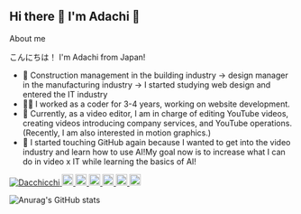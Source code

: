 ## Hi there 👋 I'm Adachi 🦉

About me

こんにちは！ I'm Adachi from Japan!

<ul>
  <li>
    🏢 Construction management in the building industry -> design manager in the manufacturing industry -> I started studying web design and entered the IT industry
  </li>
  <li>
    👨‍💻 I worked as a coder for 3-4 years, working on website development.
  </li>
  <li>
    🎥 Currently, as a video editor, I am in charge of editing YouTube videos, creating videos introducing company services, and YouTube operations. (Recently, I am also interested in motion graphics.)
  </li>
  <li>
    🤖 I started touching GitHub again because I wanted to get into the video industry and learn how to use AI!My goal now is to increase what I can do in video x IT while learning the basics of AI!
  </li>
</ul>


<p align="left">
  <a href="https://github.com/Dacchicchi/Dacchicchi/">
    <img src="https://komarev.com/ghpvc/?username=Dacchicchi" alt="Dacchicchi" />
  </a>
  <a href="http://twitter.com/Dacchicchi">
    <img height="20" src="https://img.shields.io/twitter/follow/Dacchicchi?label=Twitter&logo=twitter&style=flat" />
  </a>
  <a href="https://github.com/Dacchicchi">
    <img height="20" src="https://img.shields.io/github/followers/Dacchicchi?label=follow&logo=github&style=flat" />
  </a>
  <a href="https://www.reddit.com/user/Dacchicchi">
    <img height="20" src="https://img.shields.io/reddit/user-karma/combined/Dacchicchi?label=Reddit&logo=reddit&style=flat" />
  </a>
  <a href="https://stackoverflow.com/users/5720201/Dacchicchi">
    <img height="20" src="https://img.shields.io/stackexchange/stackoverflow/r/5720201?label=StackOverflow&logo=stack-overflow&style=flat" />
  </a>
  <a href="http://qiita.com/Dacchicchi">
    <img height="20" src="https://qiita-badge.apiapi.app/s/Dacchicchi/posts.svg" />
  </a>
  <//qiita.com/Dacchicchi">
    <img height="20" src="https://qiita-badge.apiapi.app/s/Dacchicchi/contributions.svg" />
  </a>
</p>

<!--
足立のGithuの実績（アイコン付き、デザインをカスタマイズ）
-->
![Anurag's GitHub stats](https://github-readme-stats.vercel.app/api?username=Dacchicchi&show_icons=true&theme=radical)

<!--
-->
<!--
**Dacchicchi/Dacchicchi** is a ✨ _special_ ✨ repository because its `README.md` (this file) appears on your GitHub profile.

Here are some ideas to get you started:

- 🔭 I’m currently working on ...
- 🌱 I’m currently learning ...
- 👯 I’m looking to collaborate on ...
- 🤔 I’m looking for help with ...
- 💬 Ask me about ...
- 📫 How to reach me: ...
- 😄 Pronouns: ...
- ⚡ Fun fact: ...
-->
